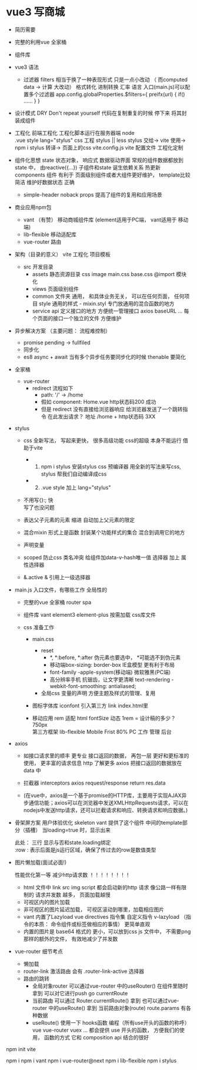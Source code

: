 # vue3 写商城
- 简历需要
- 完整的利用vue 全家桶
- 组件库



- vue3 语法
    - 过滤器 filters    相当于换了一种表现形式     只是一点小改动          （  而computed  data  ->  计算         大改动）
        格式转化    进制转换    汇率    语言
        入口(main.js)可以配置多个过滤器
        app.config.globalProperties.$filters={
            preifx(url) {
                if()    ......
            }
        }


- 设计模式
    DRY    Don't repeat yourself
    代码在复制重复的时候    停下来    将其封装成组件



- 工程化
    前端工程化   工程化脚本运行在服务器端 node         
    .vue    style   lang="stylus"       css 工程  stylus || less
    stylus   交给->    vite    使用->   npm i stylus    转译->   页面上的css
    vite.config.js  vite 配置文件     工程化定制


- 组件化思想
    state   状态对象，  响应式  数据驱动界面
    常规的组件数据都放到state 中， 由reactive({...})
    子组件和state 诞生依赖关系      热更新
    components 组件 有利于 页面级别组件或者大组件更好维护， template比较简洁
    维护好数据状态  正确
    - simple-header
        noback  props  提高了组件的复用和应用场景



- 商业应用npm包
    - vant   （有赞）   移动商城组件库       (element适用于PC端， vant适用于 移动端)
    - lib-flexible    移动适配库
    - vue-router     路由



- 架构（目录的意义）
    vite    工程化  项目模板
    - src   开发目录
        - assets    静态资源目录
            css     image
            main.css    base.css    @import  模块化
        - views     页面级别组件
        - common 文件夹
            通用， 和具体业务无关， 可以在任何页面， 任何项目
            style  通用的样式
                - mixin.styl
                    专门放通用的混合函数的地方
        - service     api
            定义接口的地方
            方便统一管理接口   axios  baseURL ...
            每个页面的接口一个独立的文件    方便维护



- 异步解决方案      （主要问题： 流程难控制）
    - promise pending   ->   fullfiled
    - 同步化
    - es8   async + await       当有多个异步任务要同步化的时候  thenable 要简化



- 全家桶
    - vue-router
        - redirect
            流程如下
            - path: '/'  ->  /home
            - 假如 component: Home.vue     http状态码200 成功
            - 但是 redirect
                没有直接给浏览器响应
                给浏览器发送了一个跳转指令
                在此发出请求？  地址 /home  +  http状态码 3XX


- stylus        
    - css 全新写法， 写起来更快， 很多高级功能              css的超级    本身不能运行   借助于vite

        - 1.  npm i stylus
                安装stylus    css 预编译器
                用全新的写法来写css,  stylus 帮我们自动编译成css
        - 2.  .vue  style  加上 lang="stylus"
    - 不用写{}:;   快       
        写了也没问题
    - 表达父子元素的元素
        缩进    自动加上父元素的限定
    - 混合mixin
        形式上是函数
        封装某个功能样式的集合
        混合到调用它的地方
    - 声明变量
    - scoped
        防止css 类名冲突
        给组件加data-v-hash唯一值
        选择器 加上 属性选择器
    - &.active
        & 引用上一级选择器



- main.js 入口文件，有哪些工作
    全局性的
    - 完整的vue 全家桶
        router  spa

    - 组件库
        vant  element3  element-plus
        按需加载
        css库文件

    - css 准备工作
        - main.css
            - reset
                - *, *:before, *:after       伪元素也要选中， *可能选不到伪元素
                - 移动端box-sizing: border-box  IE盒模型    更有利于布局
                - font-family   -apple-system(移动端)       微软雅黑(PC端)
                - 高分辨率手机   抗锯齿，让文字更清晰
                    text-rendering
                    -webkit-font-smoothing: antialiased;
            - 全局css 变量的声明     方便主题及样式的管理、复用

        - 图标字体库
            iconfont
            引入第三方  link               index.html里

        - 移动应用
            rem  适配  html  fontSize 动态   1rem = 设计稿的多少？    750px  
            第三方框架  lib-flexible
            Mobile Frist     80%
            PC   工作  管理  后台



- axios
    - 如接口请求里的顺丰
        更专业
        接口返回的数据， 再包一层  更好和更标准的使用， 更丰富的请求信息
        http 了解更多
        axios 把接口返回的数据放在data 中
    - 拦截器    interceptors
        axios  request/response
        return res.data
    
    - (在vue中，axios是一个基于promise的HTTP库，主要用于实现AJAX异步通信功能；axios可以在浏览器中发送XMLHttpRequests请求，可以在nodejs中发送http请求，还可以拦截请求和响应、转换请求和响应数据。)



- 骨架屏方案    用户体验优化
    skeleton    vant 提供了这个组件
    <van-skeleton :row="3" :loading="state.loading">
        中间的template部分（插槽）    当loading=true 时，显示出来
    </van-skeleton>   

    此处： 三行  显示与否和state.loading绑定    
      :row    : 表示后面是js运行区域，确保了传过去的row是数值类型



- 图片懒加载(面试必面!)

    性能优化第一等   减少http请求数 ！！！！！！！！

    - html 文件中       link  src  img  script  都会启动新的http 请求
        像公路一样有限制的
        请求并发数 越多， 页面加载越慢
    - 可视区内的图片加载
    - 非可视区的图片延迟加载， 可视区滚动到哪里，加载相应图片
    - vant 内置了Lazyload
        vue directives   指令集    自定义指令 v-lazyload
        （指令的本质： 命令组件或标签做相应的事情）
        更简单直观
    - 内置的图片是 base64 格式的      更小，可以放到css js 文件中， 不需要png那样的额外的文件， 有效地减少了并发数



- vue-router 细节考点
    - 懒加载
    - router-link   激活路由
        会有 .router-link-active 选择器
    - 路由的跳转
        - 全局对象router    可以通过vue-router 中的useRouter() 在组件里随时拿到
            可以对它进行push   go    currentRoute
        - 当前路由
            可以通过 Router.currentRoute() 拿到
            也可以通过vue-router 中的useRoute() 拿到 当前路由对象(route)
            route.params 有各种数据
        - useRoute() 使用一下      hooks函数 编程（所有use开头的函数的称呼）
            vue  vue-router  vuex  ...  都会提供 use 开头的函数，  方便我们的使用， 函数的方式
            它和 composition api 结合的很好
            



















npm init vite 

npm i
npm i vant 
npm i vue-router@next
npm i lib-flexible
npm i stylus